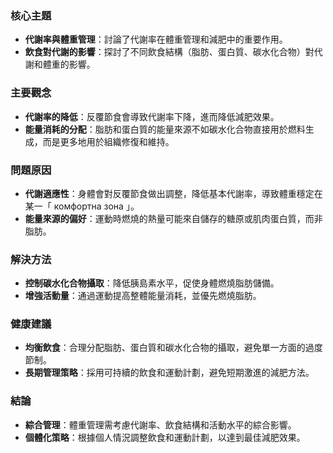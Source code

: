 ### 核心主題
- **代謝率與體重管理**：討論了代謝率在體重管理和減肥中的重要作用。
- **飲食對代謝的影響**：探討了不同飲食結構（脂肪、蛋白質、碳水化合物）對代謝和體重的影響。

### 主要觀念
- **代謝率的降低**：反覆節食會導致代謝率下降，進而降低減肥效果。
- **能量消耗的分配**：脂肪和蛋白質的能量來源不如碳水化合物直接用於燃料生成，而是更多地用於組織修復和維持。

### 問題原因
- **代謝適應性**：身體會對反覆節食做出調整，降低基本代謝率，導致體重穩定在某一「 комфортна зона 」。
- **能量來源的偏好**：運動時燃燒的熱量可能來自儲存的糖原或肌肉蛋白質，而非脂肪。

### 解決方法
- **控制碳水化合物攝取**：降低胰島素水平，促使身體燃燒脂肪儲備。
- **增強活動量**：通過運動提高整體能量消耗，並優先燃燒脂肪。

### 健康建議
- **均衡飲食**：合理分配脂肪、蛋白質和碳水化合物的攝取，避免單一方面的過度節制。
- **長期管理策略**：採用可持續的飲食和運動計劃，避免短期激進的減肥方法。

### 結論
- **綜合管理**：體重管理需考慮代謝率、飲食結構和活動水平的綜合影響。
- **個體化策略**：根據個人情況調整飲食和運動計劃，以達到最佳減肥效果。